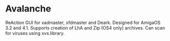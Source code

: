 # Avalanche
ReAction GUI for xadmaster, xfdmaster and Deark.
Designed for AmigaOS 3.2 and 4.1.
Supports creation of LhA and Zip (OS4 only) archives.
Can scan for viruses using xvs.library.
